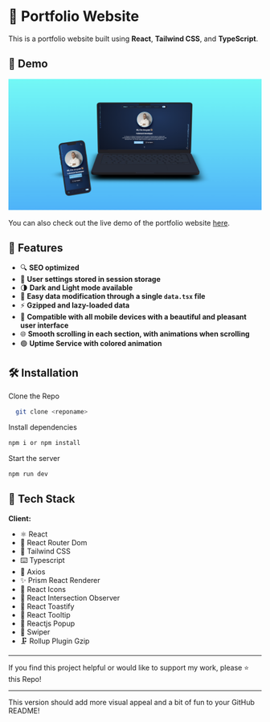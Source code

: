 # 🚀 Portfolio Website

This is a portfolio website built using **React**, **Tailwind CSS**, and **TypeScript**.

## 🎉 Demo

![Screenshot](./Screenshot.png)

You can also check out the live demo of the portfolio website [here](https://stoyan-galchev.onrender.com/).

## 🌟 Features

- 🔍 **SEO optimized**
- 💾 **User settings stored in session storage**
- 🌗 **Dark and Light mode available**
- 🔧 **Easy data modification through a single `data.tsx` file**
- ⚡ **Gzipped and lazy-loaded data**
- 📱 **Compatible with all mobile devices with a beautiful and pleasant user interface**
- 🌐 **Smooth scrolling in each section, with animations when scrolling**
- 🟢 **Uptime Service with colored animation**

## 🛠️ Installation

Clone the Repo

```bash
  git clone <reponame>
```

Install dependencies

```bash
npm i or npm install
```

Start the server

```bash
npm run dev
```

## 🧰 Tech Stack

**Client:**  
- ⚛️ React
- 🧭 React Router Dom
- 🎨 Tailwind CSS
- ⌨️ Typescript
- 📡 Axios
- ✨ Prism React Renderer
- 🎉 React Icons
- 👀 React Intersection Observer
- 🔔 React Toastify
- 💬 React Tooltip
- 🎈 Reactjs Popup
- 🚀 Swiper
- 🗜️ Rollup Plugin Gzip

---

If you find this project helpful or would like to support my work, please ⭐ this Repo!

---

This version should add more visual appeal and a bit of fun to your GitHub README!
